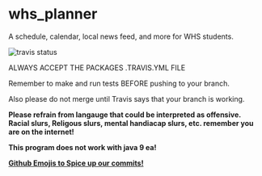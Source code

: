 # whs_planner
A schedule, calendar, local news feed, and more for WHS students.

![travis status](https://travis-ci.org/s0urc3d3v3l0pm3nt/whs_planner.svg?branch=packages)

ALWAYS ACCEPT THE PACKAGES .TRAVIS.YML FILE

Remember to make and run tests BEFORE pushing to your branch.

Also please do not merge until Travis says that your branch is working.

**Please refrain from langauge that could be interpreted as offensive.  Racial slurs, Religous slurs, mental handiacap slurs, etc.  remember you are on the internet!**

**This program does not work with java 9 ea!**

[**Github Emojis to Spice up our commits!**](http://www.webpagefx.com/tools/emoji-cheat-sheet/)
